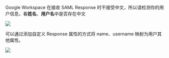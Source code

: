 <IntegrationDetailCard title="都配置好了 Google 还是报错">

Google Workspace 在接收 SAML Response 时不接受中文，所以请检测你的用户信息，看**姓名**、**用户名**中是否存在中文

![](~@imagesZhCn/integration/google-workspace/4-1.png)

可以通过添加自定义 Response 属性的方式将 name、username 映射为用户其他属性。

![](~@imagesZhCn/integration/google-workspace/4-2.png)

</IntegrationDetailCard>
